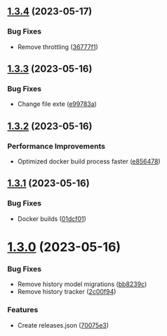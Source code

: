 ## [1.3.4](https://github.com/hossainchisty/Freshdesk-ERP-Platform/compare/v1.3.3...v1.3.4) (2023-05-17)


### Bug Fixes

* Remove throttling ([36777f1](https://github.com/hossainchisty/Freshdesk-ERP-Platform/commit/36777f15b3190941c5ef0af284de973fcafbba17))



## [1.3.3](https://github.com/hossainchisty/Freshdesk-ERP-Platform/compare/v1.3.2...v1.3.3) (2023-05-16)


### Bug Fixes

* Change file exte ([e99783a](https://github.com/hossainchisty/Freshdesk-ERP-Platform/commit/e99783a46d12adc159fac03d1adbf68ad8fc53e1))



## [1.3.2](https://github.com/hossainchisty/Freshdesk-ERP-Platform/compare/v1.3.1...v1.3.2) (2023-05-16)


### Performance Improvements

* Optimized docker build process faster ([e856478](https://github.com/hossainchisty/Freshdesk-ERP-Platform/commit/e8564781512fe25556d991a4d4b638bb351e53bc))



## [1.3.1](https://github.com/hossainchisty/Freshdesk-ERP-Platform/compare/v1.3.0...v1.3.1) (2023-05-16)


### Bug Fixes

* Docker builds ([01dcf01](https://github.com/hossainchisty/Freshdesk-ERP-Platform/commit/01dcf01c323c8f327d80198e8fb6d43d7133b6c9))



# [1.3.0](https://github.com/hossainchisty/Freshdesk-ERP-Platform/compare/v1.2.2...v1.3.0) (2023-05-16)


### Bug Fixes

* Remove history model migrations ([bb8239c](https://github.com/hossainchisty/Freshdesk-ERP-Platform/commit/bb8239cd3148d73f242d56ff9bfae5be450aa4e6))
* Remove history tracker ([2c00f94](https://github.com/hossainchisty/Freshdesk-ERP-Platform/commit/2c00f94c3624d9cb315f90ab47c84df51deb788e))


### Features

* Create releases.json ([70075e3](https://github.com/hossainchisty/Freshdesk-ERP-Platform/commit/70075e3571e1cc10f2af9ae130459d0a92dbdc4e))



